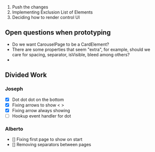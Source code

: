1. Push the changes
2. Implementing Exclusion List of Elements
3. Deciding how to render control UI


## Open questions when prototyping

- Do we want CarouselPage to be a CardElement?
- There are some properties that seem "extra", for example, should we care for spacing, separator, isVisible, bleed among others?
- 


## Divided Work

### Joseph
-[x] Dot dot dot on the bottom
-[x] Fixing arrows to show < >
-[x] Fixing arrow always showing
-[ ] Hookup event handler for dot

### Alberto
- [] Fixing first page to show on start
- [] Removing separators between pages

